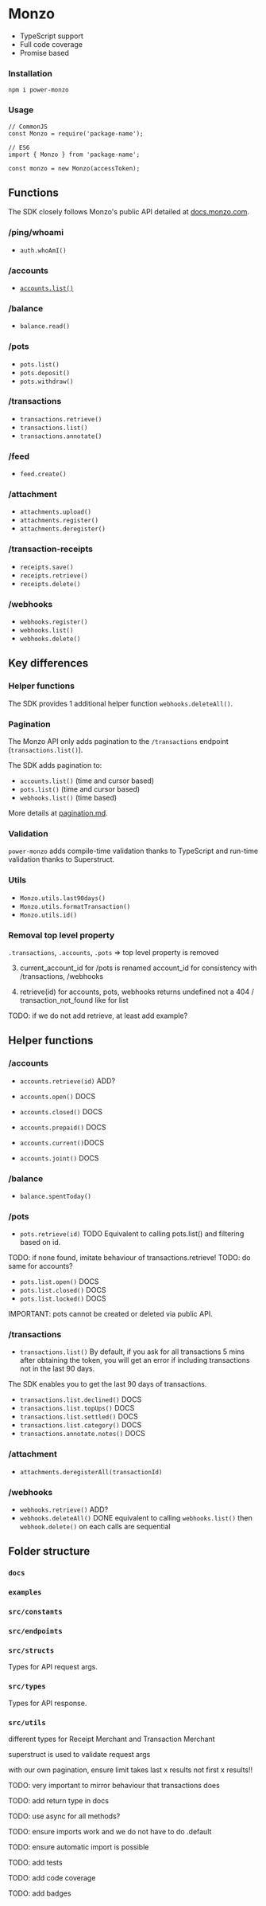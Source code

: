 # Monzo

- TypeScript support
- Full code coverage
- Promise based

### Installation

`npm i power-monzo`

### Usage

```
// CommonJS
const Monzo = require('package-name');

// ES6
import { Monzo } from 'package-name';

const monzo = new Monzo(accessToken);
```

## Functions

The SDK closely follows Monzo's public API detailed at [docs.monzo.com](https://docs.monzo.com/).

### /ping/whoami

- `auth.whoAmI()`

### /accounts

- [`accounts.list()`](examples/accounts.md)

### /balance

- `balance.read()`

### /pots

- `pots.list()`
- `pots.deposit()`
- `pots.withdraw()`

### /transactions

- `transactions.retrieve()`
- `transactions.list()`
- `transactions.annotate()`

### /feed

- `feed.create()`

### /attachment

- `attachments.upload()`
- `attachments.register()`
- `attachments.deregister()`

### /transaction-receipts

- `receipts.save()`
- `receipts.retrieve()`
- `receipts.delete()`

### /webhooks

<!-- TODO: rename .create()? -->

- `webhooks.register()`
- `webhooks.list()`
- `webhooks.delete()`

## Key differences

### Helper functions

The SDK provides 1 additional helper function `webhooks.deleteAll()`.

### Pagination

The Monzo API only adds pagination to the `/transactions` endpoint (`transactions.list()`).

The SDK adds pagination to:

- `accounts.list()` (time and cursor based)
- `pots.list()` (time and cursor based)
- `webhooks.list()` (time based)

More details at [pagination.md](pagination.md).

### Validation

`power-monzo` adds compile-time validation thanks to TypeScript and run-time validation thanks to Superstruct.

### Utils

- `Monzo.utils.last90days()`
- `Monzo.utils.formatTransaction()`
- `Monzo.utils.id()`

### Removal top level property

`.transactions`, `.accounts`, `.pots` => top level property is removed

3. current_account_id for /pots is renamed account_id for consistency with /transactions, /webhooks

4. retrieve(id) for accounts, pots, webhooks returns undefined not a 404 / transaction_not_found like for list

TODO: if we do not add retrieve, at least add example?

## Helper functions

### /accounts

- `accounts.retrieve(id)` ADD?

- `accounts.open()` DOCS
- `accounts.closed()` DOCS

- `accounts.prepaid()` DOCS
- `accounts.current()`DOCS
- `accounts.joint()` DOCS

### /balance

- `balance.spentToday()`

### /pots

- `pots.retrieve(id)` TODO
  Equivalent to calling pots.list() and filtering based on id.

TODO: if none found, imitate behaviour of transactions.retrieve!
TODO: do same for accounts?

- `pots.list.open()` DOCS
- `pots.list.closed()` DOCS
- `pots.list.locked()` DOCS

IMPORTANT: pots cannot be created or deleted via public API.

### /transactions

- `transactions.list()`
  By default, if you ask for all transactions 5 mins after obtaining the token, you will get an error if including transactions not in the last 90 days.

The SDK enables you to get the last 90 days of transactions.

- `transactions.list.declined()` DOCS
- `transactions.list.topUps()` DOCS
- `transactions.list.settled()` DOCS
- `transactions.list.category()` DOCS
- `transactions.annotate.notes()` DOCS

### /attachment

- `attachments.deregisterAll(transactionId)`

### /webhooks

- `webhooks.retrieve()` ADD?
- `webhooks.deleteAll()` DONE
  equivalent to calling `webhooks.list()` then `webhook.delete()` on each
  calls are sequential

## Folder structure

### `docs`

### `examples`

### `src/constants`

### `src/endpoints`

### `src/structs`

Types for API request args.

### `src/types`

Types for API response.

### `src/utils`

different types for Receipt Merchant and Transaction Merchant

superstruct is used to validate request args

with our own pagination, ensure limit takes last x results not first x results!!

TODO: very important to mirror behaviour that transactions does

TODO: add return type in docs

TODO: use async for all methods?

TODO: ensure imports work and we do not have to do .default

TODO: ensure automatic import is possible

TODO: add tests

TODO: add code coverage

TODO: add badges
